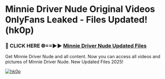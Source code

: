 # Minnie Driver Nude Original Videos 0nlyFans Leaked - Files Updated! (hk0p)

<h3>🔴 CLICK HERE 🌐==►► <a href="https://tinyurl.com/52m3yx9h" rel="nofollow">Minnie Driver Nude Updated Files</a></h3>

Get Minnie Driver Nude and all content. Now you can access all videos and pictures of Minnie Driver Nude. New Updated Files 2025!

[![hk0p](https://i.imgur.com/TnHtlc8.gif)](https://tinyurl.com/52m3yx9h)
